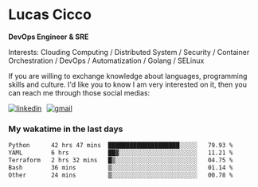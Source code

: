# Lucas Cicco

**DevOps Engineer & SRE**

Interests: Clouding Computing / Distributed System / Security / Container Orchestration / DevOps / Automatization / Golang / SELinux

If you are willing to exchange knowledge about languages, programming skills and culture. I'd like you to know I am very interested on it, then you can reach me through those social medias:

<div style="display: flex; align-items: center; gap: 10px;">
  <a href="https://www.linkedin.com/in/lucas-vitor-de-cicco" target="_blank">
    <img
      src="https://img.shields.io/badge/-LinkedIn-%230077B5?style=for-the-badge&logo=linkedin&logoColor=white"
      alt="linkedin"
      target="_blank" 
    />
  </a>
  <a href="mailto:lucasvitorx1@gmail.com">
      <img
        src="https://img.shields.io/badge/-Gmail-%23333?style=for-the-badge&logo=gmail&logoColor=white"
        alt="gmail"
        target="_blank"
      />
  </a>
</div>

### My wakatime in the last days

<!--START_SECTION:waka-->

```txt
Python      42 hrs 47 mins  ████████████████████░░░░░   79.93 %
YAML        6 hrs           ██▓░░░░░░░░░░░░░░░░░░░░░░   11.21 %
Terraform   2 hrs 32 mins   █▒░░░░░░░░░░░░░░░░░░░░░░░   04.75 %
Bash        36 mins         ▒░░░░░░░░░░░░░░░░░░░░░░░░   01.14 %
Other       24 mins         ▒░░░░░░░░░░░░░░░░░░░░░░░░   00.78 %
```

<!--END_SECTION:waka-->
